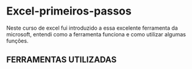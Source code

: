 # Excel-primeiros-passos
Neste curso de excel fui introduzido a essa excelente ferramenta da microsoft, entendi como a ferramenta funciona e como utilizar algumas funções.

## FERRAMENTAS UTILIZADAS

